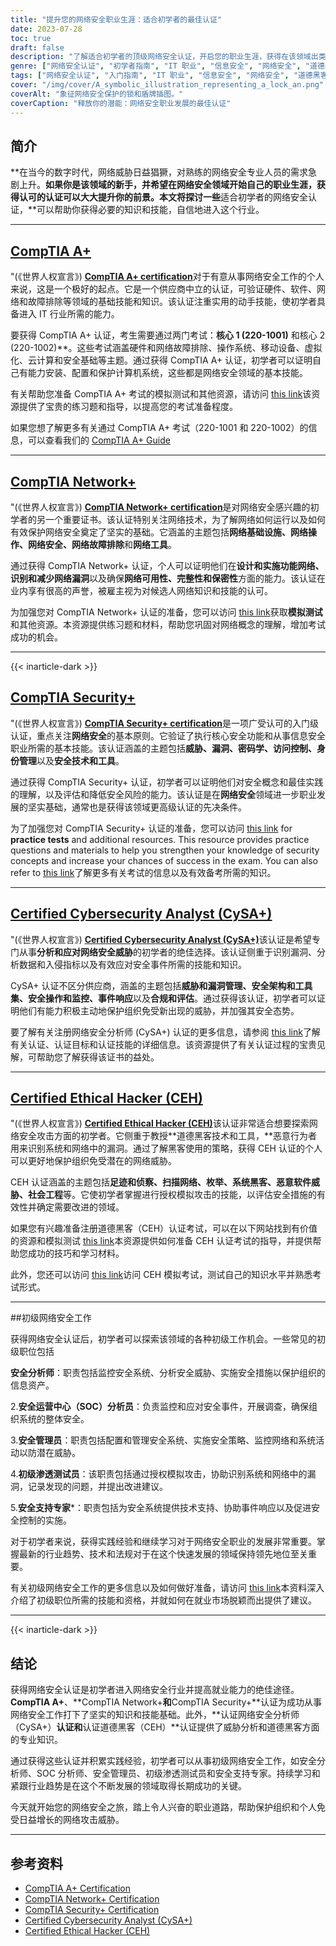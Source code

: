 ```yaml
---
title: "提升您的网络安全职业生涯：适合初学者的最佳认证"
date: 2023-07-28
toc: true
draft: false
description: "了解适合初学者的顶级网络安全认证，开启您的职业生涯，获得在该领域出类拔萃的必要技能。"
genre: ["网络安全认证", "初学者指南", "IT 职业", "信息安全", "网络安全", "道德黑客", "渗透测试", "初级职位"]
tags: ["网络安全认证", "入门指南", "IT 职业", "信息安全", "网络安全", "道德黑客", "渗透测试", "初级职位", "CompTIA A Plus", "CompTIA Network Plus", "CompTIA Security Plus", "认证网络安全分析师", "认证道德黑客", "安全分析员", "安全行动", "安全管理员", "初级渗透测试员", "安全支持专家", "最适合初学者的认证", "网络安全职业", "网络安全技能", "网络基础知识", "安全原则", "漏洞管理", "威胁分析", "道德黑客技术", "安全措施", "网络安全行业", "初级职位", "实践经验"]
cover: "/img/cover/A_symbolic_illustration_representing_a_lock_an.png"
coverAlt: "象征网络安全保护的锁和盾牌插图。"
coverCaption: "释放你的潜能：网络安全职业发展的最佳认证"
---
```


## 简介

**在当今的数字时代，网络威胁日益猖獗，对熟练的网络安全专业人员的需求急剧上升。**如果你是该领域的新手，并希望在网络安全领域开始自己的职业生涯，**获得认可的认证可以大大提升你的前景**。本文将探讨一些**适合初学者的网络安全认证，**可以帮助你获得必要的知识和技能，自信地进入这个行业。

______

## [CompTIA A+](https://simeononsecurity.ch/cyber-security-career-playbook/cyber-security-certifications-degrees-and-certificates/certifications/passing-comptias-a-plus-exams-220-1101-and-220-1102/)

"(《世界人权宣言》) [**CompTIA A+ certification**](https://www.comptia.org/certifications/a)对于有意从事网络安全工作的个人来说，这是一个极好的起点。它是一个供应商中立的认证，可验证硬件、软件、网络和故障排除等领域的基础技能和知识。该认证注重实用的动手技能，使初学者具备进入 IT 行业所需的能力。

要获得 CompTIA A+ 认证，考生需要通过两门考试：**核心 1 (220-1001)** 和核心 2 (220-1002)**。这些考试涵盖硬件和网络故障排除、操作系统、移动设备、虚拟化、云计算和安全基础等主题。通过获得 CompTIA A+ 认证，初学者可以证明自己有能力安装、配置和保护计算机系统，这些都是网络安全领域的基本技能。

有关帮助您准备 CompTIA A+ 考试的模拟测试和其他资源，请访问 [this link](https://simeononsecurity.ch/a-plus-practice-test)该资源提供了宝贵的练习题和指导，以提高您的考试准备程度。

如果您想了解更多有关通过 CompTIA A+ 考试（220-1001 和 220-1002）的信息，可以查看我们的 [CompTIA A+ Guide](https://simeononsecurity.ch/cyber-security-career-playbook/cyber-security-certifications-degrees-and-certificates/certifications/passing-comptias-a-plus-exams-220-1101-and-220-1102/)

______

## [CompTIA Network+](https://www.comptia.org/certifications/network)

"(《世界人权宣言》) [**CompTIA Network+ certification**](https://www.comptia.org/certifications/network)是对网络安全感兴趣的初学者的另一个重要证书。该认证特别关注网络技术，为了解网络如何运行以及如何有效保护网络安全奠定了坚实的基础。它涵盖的主题包括**网络基础设施、网络操作、网络安全、网络故障排除**和**网络工具**。

通过获得 CompTIA Network+ 认证，个人可以证明他们在**设计和实施功能网络、识别和减少网络漏洞**以及确保**网络可用性、完整性和保密性**方面的能力。该认证在业内享有很高的声誉，被雇主视为对候选人网络知识和技能的认可。

为加强您对 CompTIA Network+ 认证的准备，您可以访问 [this link](https://simeononsecurity.ch/network-plus-practice-test)获取**模拟测试**和其他资源。本资源提供练习题和材料，帮助您巩固对网络概念的理解，增加考试成功的机会。

______

{{< inarticle-dark >}}

## [CompTIA Security+](https://www.comptia.org/certifications/security)

"(《世界人权宣言》) [**CompTIA Security+ certification**](https://www.comptia.org/certifications/security)是一项广受认可的入门级认证，重点关注**网络安全**的基本原则。它验证了执行核心安全功能和从事信息安全职业所需的基本技能。该认证涵盖的主题包括**威胁、漏洞、密码学、访问控制、身份管理**以及**安全技术和工具**。

通过获得 CompTIA Security+ 认证，初学者可以证明他们对安全概念和最佳实践的理解，以及评估和降低安全风险的能力。该认证是在**网络安全**领域进一步职业发展的坚实基础，通常也是获得该领域更高级认证的先决条件。

为了加强您对 CompTIA Security+ 认证的准备，您可以访问 [this link](https://simeononsecurity.ch/security-plus-practice-test) for **practice tests** and additional resources. This resource provides practice questions and materials to help you strengthen your knowledge of security concepts and increase your chances of success in the exam. You can also refer to [this link](https://simeononsecurity.ch/cyber-security-career-playbook/cyber-security-certifications-degrees-and-certificates/certifications/comptias-security-plus-sy0-601-what-do-you-need-to-know/)了解更多有关考试的信息以及有效备考所需的知识。

______

## [Certified Cybersecurity Analyst (CySA+)](https://www.comptia.org/certifications/cybersecurity-analyst)

"(《世界人权宣言》) [**Certified Cybersecurity Analyst (CySA+)**](https://www.comptia.org/certifications/cybersecurity-analyst)该认证是希望专门从事**分析和应对网络安全威胁**的初学者的绝佳选择。该认证侧重于识别漏洞、分析数据和入侵指标以及有效应对安全事件所需的技能和知识。

CySA+ 认证不区分供应商，涵盖的主题包括**威胁和漏洞管理、安全架构和工具集、安全操作和监控、事件响应**以及**合规和评估**。通过获得该认证，初学者可以证明他们有能力积极主动地保护组织免受新出现的威胁，并加强其安全态势。

要了解有关注册网络安全分析师 (CySA+) 认证的更多信息，请参阅 [this link](https://www.comptia.org/certifications/cybersecurity-analyst)了解有关认证、认证目标和认证技能的详细信息。该资源提供了有关认证过程的宝贵见解，可帮助您了解获得该证书的益处。

______

## [Certified Ethical Hacker (CEH)](https://www.eccouncil.org/programs/certified-ethical-hacker-ceh/)

"(《世界人权宣言》) [**Certified Ethical Hacker (CEH)**](https://www.eccouncil.org/programs/certified-ethical-hacker-ceh/)该认证非常适合想要探索网络安全攻击方面的初学者。它侧重于教授**道德黑客技术和工具，**恶意行为者用来识别系统和网络中的漏洞。通过了解黑客使用的策略，获得 CEH 认证的个人可以更好地保护组织免受潜在的网络威胁。

CEH 认证涵盖的主题包括**足迹和侦察、扫描网络、枚举、系统黑客、恶意软件威胁、社会工程**等。它使初学者掌握进行授权模拟攻击的技能，以评估安全措施的有效性并确定需要改进的领域。

如果您有兴趣准备注册道德黑客（CEH）认证考试，可以在以下网站找到有价值的资源和模拟测试 [this link](https://simeononsecurity.ch/cyber-security-career-playbook/cyber-security-certifications-degrees-and-certificates/certifications/preparing-for-the-ceh-certified-ethical-hacker-certification-exam/)本资源提供如何准备 CEH 认证考试的指导，并提供帮助您成功的技巧和学习材料。

此外，您还可以访问 [this link](https://simeononsecurity.ch/ceh-practice-test)访问 CEH 模拟考试，测试自己的知识水平并熟悉考试形式。

______

##初级网络安全工作

获得网络安全认证后，初学者可以探索该领域的各种初级工作机会。一些常见的初级职位包括

**安全分析师**：职责包括监控安全系统、分析安全威胁、实施安全措施以保护组织的信息资产。

2.**安全运营中心（SOC）分析员**：负责监控和应对安全事件，开展调查，确保组织系统的整体安全。

3.**安全管理员**：职责包括配置和管理安全系统、实施安全策略、监控网络和系统活动以防潜在威胁。

4.**初级渗透测试员**：该职责包括通过授权模拟攻击，协助识别系统和网络中的漏洞，记录发现的问题，并提出改进建议。

5.**安全支持专家***：职责包括为安全系统提供技术支持、协助事件响应以及促进安全控制的实施。

对于初学者来说，获得实践经验和继续学习对于网络安全职业的发展非常重要。掌握最新的行业趋势、技术和法规对于在这个快速发展的领域保持领先地位至关重要。

有关初级网络安全工作的更多信息以及如何做好准备，请访问 [this link](https://simeononsecurity.ch/cyber-security-career-playbook-start)本资料深入介绍了初级职位所需的技能和资格，并就如何在就业市场脱颖而出提供了建议。
______

{{< inarticle-dark >}}

## 结论

获得网络安全认证是初学者进入网络安全行业并提高就业能力的绝佳途径。**CompTIA A+**、**CompTIA Network+**和**CompTIA Security+**认证为成功从事网络安全工作打下了坚实的知识和技能基础。此外，**认证网络安全分析师（CySA+）**认证和**认证道德黑客（CEH）**认证提供了威胁分析和道德黑客方面的专业知识。

通过获得这些认证并积累实践经验，初学者可以从事初级网络安全工作，如安全分析师、SOC 分析师、安全管理员、初级渗透测试员和安全支持专家。持续学习和紧跟行业趋势是在这个不断发展的领域取得长期成功的关键。

今天就开始您的网络安全之旅，踏上令人兴奋的职业道路，帮助保护组织和个人免受日益增长的网络攻击威胁。

______

## 参考资料

- [CompTIA A+ Certification](https://www.comptia.org/certifications/a)
- [CompTIA Network+ Certification](https://www.comptia.org/certifications/network)
- [CompTIA Security+ Certification](https://www.comptia.org/certifications/security)
- [Certified Cybersecurity Analyst (CySA+)](https://www.comptia.org/certifications/cybersecurity-analyst)
- [Certified Ethical Hacker (CEH)](https://www.eccouncil.org/programs/certified-ethical-hacker-ceh/)
